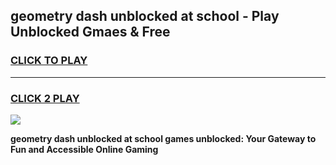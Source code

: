 
## geometry dash unblocked at school - Play Unblocked Gmaes & Free
<h3>
<a href="https://news.freeplayer.one?title=geometry_dash_unblocked_at_school&ref=16F">CLICK TO PLAY</a></h3>
<hr>

<h3>
<a href="https://news.freeplayer.one?title=geometry_dash_unblocked_at_school&ref=16F">CLICK 2 PLAY</a>
  
</h3>

<a href="https://news.freeplayer.one?title=geometry_dash_unblocked_at_school&ref=16F/"><img src="https://clearcache.store/games.png"></a>


**geometry dash unblocked at school games unblocked: Your Gateway to Fun and Accessible Online Gaming**
